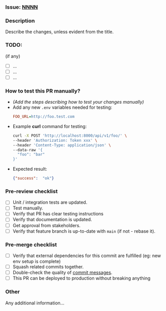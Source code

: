 ### Issue: [NNNN](https://github.com/ArgDevs/school-admin/issues/NNNN)

### Description

Describe the changes, unless evident from the title.

### TODO:

(if any)
- [ ] ...
- [ ] ...
- [ ] ...

### How to test this PR manually?

- *(Add the steps describing how to test your changes manually)*
- Add any new `.env` variables needed for testing:
  ```ini
  FOO_URL=http://foo.test.com
  ```
- Example **curl** command for testing:
    ```bash
    curl -X POST 'http://localhost:8000/api/v1/foo/' \
    --header 'Authorization: Token xxx' \
    --header 'Content-Type: application/json' \
    --data-raw '{
      "foo": "bar"
    }'
    ```
- Expected result:
    ```json
    {"success":  "ok"}
    ```

### Pre-review checklist

- [ ] Unit / integration tests are updated.
- [ ] Test manually.
- [ ] Verify that PR has clear testing instructions
- [ ] Verify that documentation is updated.
- [ ] Get approval from stakeholders.
- [ ] Verify that feature branch is up-to-date with `main` (if not - rebase it).

### Pre-merge checklist

- [ ] Verify that external dependencies for this commit are fulfilled (eg: new env setup is complete)
- [ ] Squash related commits together.
- [ ] Double-check the quality of [commit messages](http://chris.beams.io/posts/git-commit/).
- [ ] This PR can be deployed to production without breaking anything

### Other

Any additional information...
